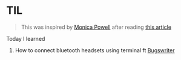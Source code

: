 # TIL

> This was inspired by [Monica Powell](https://monica.dev) after reading [this article](https://github.com/readme/guides/private-documentation)

Today I learned 

1. How to connect bluetooth headsets using terminal ft [Bugswriter](https://youtu.be/Jhzqm8JKekk?si=uEIsigaQgovz4MHz)
